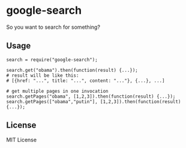 google-search
===================

So you want to search for something?


Usage
-------------------

    search = require("google-search");

    search.get("obama").then(function(result) {...});
    # result will be like this: 
    # [{href: "...", title: "...", content: "..."}, {...}, ...]

    # get multiple pages in one invocation
    search.getPages("obama", [1,2,3]).then(function(result) {...});
    search.getPages(["obama","putin"], [1,2,3]).then(function(result) {...});


License
---------------------

MIT License
